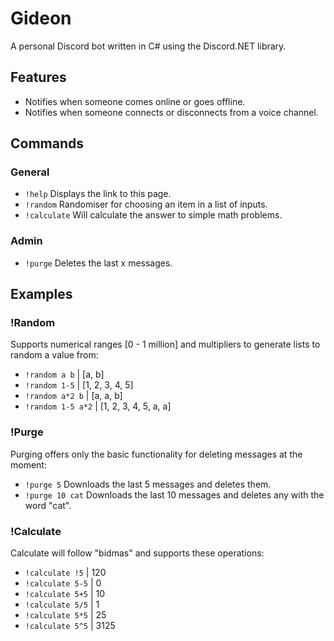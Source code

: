 # Gideon
A personal Discord bot written in C# using the Discord.NET library.

## Features
- Notifies when someone comes online or goes offline.
- Notifies when someone connects or disconnects from a voice channel.

## Commands

### General
- `!help` Displays the link to this page.
- `!random` Randomiser for choosing an item in a list of inputs.
- `!calculate` Will calculate the answer to simple math problems.

### Admin
- `!purge` Deletes the last x messages.

## Examples

### !Random
Supports numerical ranges [0 - 1 million] and multipliers to generate lists to random a value from:
- `!random a b` | [a, b]
- `!random 1-5` | [1, 2, 3, 4, 5]
- `!random a*2 b` | [a, a, b]
- `!random 1-5 a*2` | [1, 2, 3, 4, 5, a, a]

### !Purge
Purging offers only the basic functionality for deleting messages at the moment:
- `!purge 5` Downloads the last 5 messages and deletes them.
- `!purge 10 cat` Downloads the last 10 messages and deletes any with the word "cat".

### !Calculate
Calculate will follow "bidmas" and supports these operations:
- `!calculate !5` | 120 
- `!calculate 5-5` | 0
- `!calculate 5+5` | 10
- `!calculate 5/5` | 1
- `!calculate 5*5` | 25
- `!calculate 5^5` | 3125 